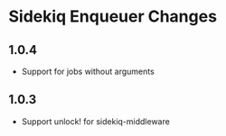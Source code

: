 # Sidekiq Enqueuer Changes

1.0.4
-----------

- Support for jobs without arguments 


1.0.3
-----------

- Support unlock! for sidekiq-middleware
